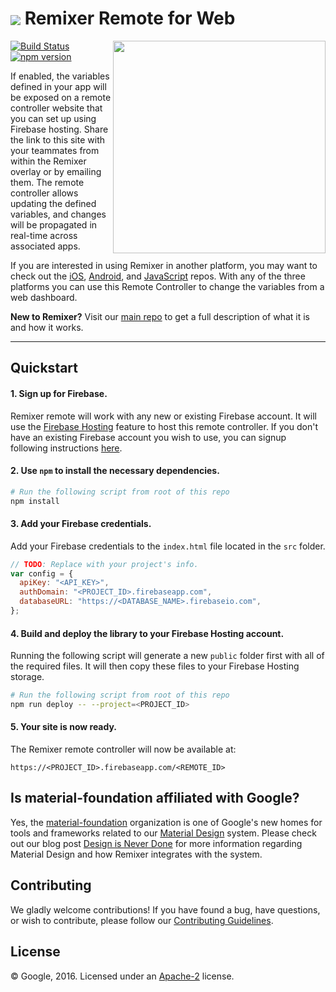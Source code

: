 # <img align="center" src="https://cdn.rawgit.com/material-foundation/material-remixer-remote-web/develop/docs/assets/remixer_logo_32x32.png"> Remixer Remote for Web

<img align="right" src="https://cdn.rawgit.com/material-foundation/material-remixer-remote-web/develop/docs/assets/app_screenshot.png" width="340px">

[![Build Status](https://travis-ci.org/material-foundation/material-remixer-remote-web.svg?branch=develop)](https://travis-ci.org/material-foundation/material-remixer-remote-web) [![npm version](https://badge.fury.io/js/material-remixer-remote-web.svg)](https://badge.fury.io/js/material-remixer-remote-web)

If enabled, the variables defined in your app will be exposed on a remote controller website that you can set up using Firebase hosting. Share the link to this site with your teammates from within the Remixer overlay or by emailing them. The remote controller allows updating the defined variables, and changes will be propagated in real-time across associated apps.

If you are interested in using Remixer in another platform, you may want to check out the [iOS](https://github.com/material-foundation/material-remixer-ios), [Android](https://github.com/material-foundation/material-remixer-android), and [JavaScript](https://github.com/material-foundation/material-remixer-js) repos. With any of the three platforms you can use this Remote Controller to change the variables from a web dashboard.

**New to Remixer?** Visit our [main repo](https://github.com/material-foundation/material-remixer) to get a full description of what it is and how it works.
- - -

## Quickstart

#### 1. Sign up for Firebase.

Remixer remote will work with any new or existing Firebase account. It will use the [Firebase Hosting](https://firebase.google.com/docs/hosting/) feature to host this remote controller. If you don't have an existing Firebase account you wish to use, you can signup following instructions [here](https://firebase.google.com).

#### 2. Use `npm` to install the necessary dependencies.

```bash
# Run the following script from root of this repo
npm install
```

#### 3. Add your Firebase credentials.

Add your Firebase credentials to the `index.html` file located in the `src` folder.

```javascript
// TODO: Replace with your project's info.
var config = {
  apiKey: "<API_KEY>",
  authDomain: "<PROJECT_ID>.firebaseapp.com",
  databaseURL: "https://<DATABASE_NAME>.firebaseio.com",
};
```

#### 4. Build and deploy the library to your Firebase Hosting account.

Running the following script will generate a new `public` folder first with all of the required files. It will then copy these files to your Firebase Hosting storage.

```bash
# Run the following script from root of this repo
npm run deploy -- --project=<PROJECT_ID>
```

#### 5. Your site is now ready.

The Remixer remote controller will now be available at:
```
https://<PROJECT_ID>.firebaseapp.com/<REMOTE_ID>
```

## Is material-foundation affiliated with Google?

Yes, the [material-foundation](https://github.com/material-foundation) organization is one of Google's new homes for tools and frameworks related to our [Material Design](https://material.io) system. Please check out our blog post [Design is Never Done](https://design.google.com/articles/design-is-never-done/) for more information regarding Material Design and how Remixer integrates with the system.

## Contributing

We gladly welcome contributions! If you have found a bug, have questions, or wish to contribute, please follow our [Contributing Guidelines](https://github.com/material-foundation/material-remixer-remote-web/blob/develop/CONTRIBUTING.md).

## License

© Google, 2016. Licensed under an [Apache-2](https://github.com/material-foundation/material-remixer-remote-web/blob/develop/LICENSE) license.
